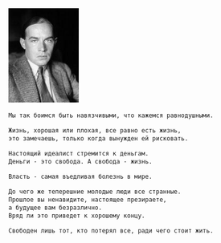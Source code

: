 <!--2016-11-21 20:53:25-->
<img src="remark.jpg">

    Мы так боимся быть навязчивыми, что кажемся равнодушными.

>

    Жизнь, хорошая или плохая, все равно есть жизнь, 
    это замечаешь, только когда вынужден ей рисковать.

>

    Настоящий идеалист стремится к деньгам. 
    Деньги - это свобода. А свобода - жизнь.

>

    Власть - самая въедливая болезнь в мире.

>

    До чего же теперешние молодые люди все странные. 
    Прошлое вы ненавидите, настоящее презираете, 
    а будущее вам безразлично. 
    Вряд ли это приведет к хорошему концу.

>

    Свободен лишь тот, кто потерял все, ради чего стоит жить.